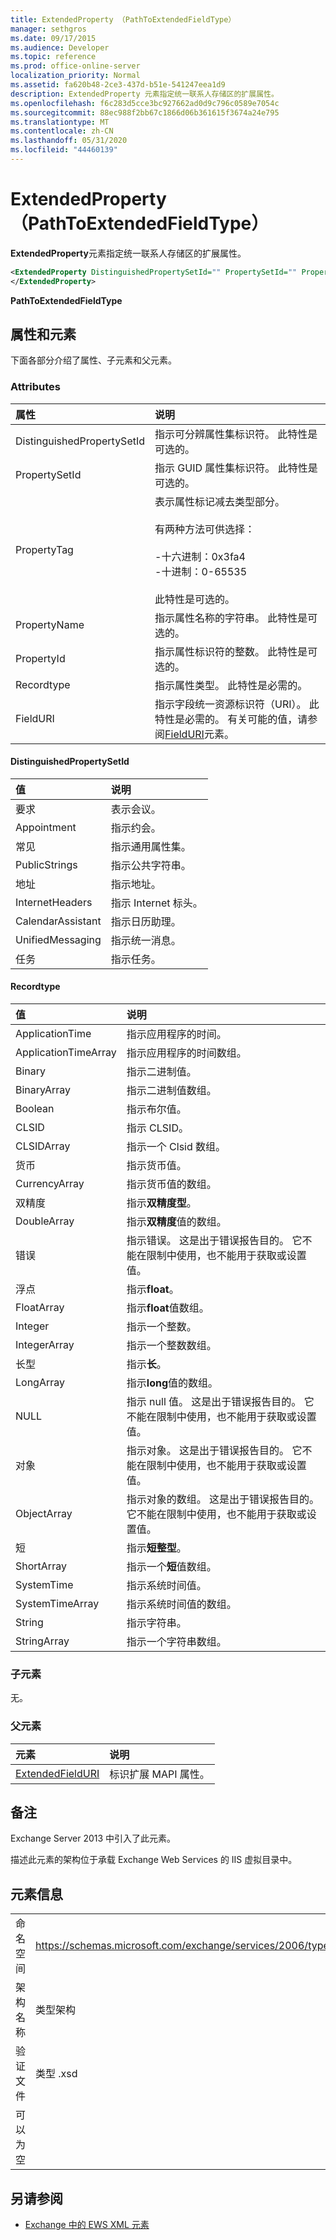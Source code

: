 ```yaml
---
title: ExtendedProperty （PathToExtendedFieldType）
manager: sethgros
ms.date: 09/17/2015
ms.audience: Developer
ms.topic: reference
ms.prod: office-online-server
localization_priority: Normal
ms.assetid: fa620b48-2ce3-437d-b51e-541247eea1d9
description: ExtendedProperty 元素指定统一联系人存储区的扩展属性。
ms.openlocfilehash: f6c283d5cce3bc927662ad0d9c796c0589e7054c
ms.sourcegitcommit: 88ec988f2bb67c1866d06b361615f3674a24e795
ms.translationtype: MT
ms.contentlocale: zh-CN
ms.lasthandoff: 05/31/2020
ms.locfileid: "44460139"
---
```

# <a name="extendedproperty-pathtoextendedfieldtype"></a>ExtendedProperty （PathToExtendedFieldType）

**ExtendedProperty**元素指定统一联系人存储区的扩展属性。 
  
```xml
<ExtendedProperty DistinguishedPropertySetId="" PropertySetId="" PropertyTag="" PropertyName="" PropertyId="" PropertyType="" FieldURI="">
</ExtendedProperty>
```

**PathToExtendedFieldType**

## <a name="attributes-and-elements"></a>属性和元素

下面各部分介绍了属性、子元素和父元素。
  
### <a name="attributes"></a>Attributes

|**属性**|**说明**|
|:-----|:-----|
|DistinguishedPropertySetId  <br/> |指示可分辨属性集标识符。 此特性是可选的。  <br/> |
|PropertySetId  <br/> |指示 GUID 属性集标识符。 此特性是可选的。  <br/> |
|PropertyTag  <br/> | 表示属性标记减去类型部分。<br/><br/>有两种方法可供选择：  <br/><br/>-十六进制：0x3fa4  <br/>-十进制：0-65535<br/><br/>  此特性是可选的。  <br/> |
|PropertyName  <br/> |指示属性名称的字符串。 此特性是可选的。  <br/> |
|PropertyId  <br/> |指示属性标识符的整数。 此特性是可选的。  <br/> |
|Recordtype  <br/> |指示属性类型。 此特性是必需的。  <br/> |
|FieldURI  <br/> |指示字段统一资源标识符（URI）。 此特性是必需的。 有关可能的值，请参阅[FieldURI](fielduri.md)元素。  <br/> |
   
#### <a name="distinguishedpropertysetid"></a>DistinguishedPropertySetId

|**值**|**说明**|
|:-----|:-----|
|要求  <br/> |表示会议。  <br/> |
|Appointment  <br/> |指示约会。  <br/> |
|常见  <br/> |指示通用属性集。  <br/> |
|PublicStrings  <br/> |指示公共字符串。  <br/> |
|地址  <br/> |指示地址。  <br/> |
|InternetHeaders  <br/> |指示 Internet 标头。  <br/> |
|CalendarAssistant  <br/> |指示日历助理。  <br/> |
|UnifiedMessaging  <br/> |指示统一消息。  <br/> |
|任务  <br/> |指示任务。  <br/> |
   
#### <a name="propertytype"></a>Recordtype

|**值**|**说明**|
|:-----|:-----|
|ApplicationTime  <br/> |指示应用程序的时间。  <br/> |
|ApplicationTimeArray  <br/> |指示应用程序的时间数组。  <br/> |
|Binary  <br/> |指示二进制值。  <br/> |
|BinaryArray  <br/> |指示二进制值数组。  <br/> |
|Boolean  <br/> |指示布尔值。  <br/> |
|CLSID  <br/> |指示 CLSID。  <br/> |
|CLSIDArray  <br/> |指示一个 Clsid 数组。  <br/> |
|货币  <br/> |指示货币值。  <br/> |
|CurrencyArray  <br/> |指示货币值的数组。  <br/> |
|双精度  <br/> |指示**双精度型**。  <br/> |
|DoubleArray  <br/> |指示**双精度**值的数组。  <br/> |
|错误  <br/> |指示错误。 这是出于错误报告目的。 它不能在限制中使用，也不能用于获取或设置值。  <br/> |
|浮点  <br/> |指示**float**。  <br/> |
|FloatArray  <br/> |指示**float**值数组。  <br/> |
|Integer  <br/> |指示一个整数。  <br/> |
|IntegerArray  <br/> |指示一个整数数组。  <br/> |
|长型  <br/> |指示**长**。  <br/> |
|LongArray  <br/> |指示**long**值的数组。  <br/> |
|NULL  <br/> |指示 null 值。 这是出于错误报告目的。 它不能在限制中使用，也不能用于获取或设置值。  <br/> |
|对象  <br/> |指示对象。 这是出于错误报告目的。 它不能在限制中使用，也不能用于获取或设置值。  <br/> |
|ObjectArray  <br/> |指示对象的数组。 这是出于错误报告目的。 它不能在限制中使用，也不能用于获取或设置值。  <br/> |
|短  <br/> |指示**短整型**。  <br/> |
|ShortArray  <br/> |指示一个**短**值数组。  <br/> |
|SystemTime  <br/> |指示系统时间值。  <br/> |
|SystemTimeArray  <br/> |指示系统时间值的数组。  <br/> |
|String  <br/> |指示字符串。  <br/> |
|StringArray  <br/> |指示一个字符串数组。  <br/> |
   
### <a name="child-elements"></a>子元素

无。
  
### <a name="parent-elements"></a>父元素

|**元素**|**说明**|
|:-----|:-----|
|[ExtendedFieldURI](extendedfielduri.md) <br/> |标识扩展 MAPI 属性。  <br/> |
   
## <a name="remarks"></a>备注

Exchange Server 2013 中引入了此元素。
  
描述此元素的架构位于承载 Exchange Web Services 的 IIS 虚拟目录中。
  
## <a name="element-information"></a>元素信息

|||
|:-----|:-----|
|命名空间  <br/> |https://schemas.microsoft.com/exchange/services/2006/types  <br/> |
|架构名称  <br/> |类型架构  <br/> |
|验证文件  <br/> |类型 .xsd  <br/> |
|可以为空  <br/> ||
   
## <a name="see-also"></a>另请参阅

- [Exchange 中的 EWS XML 元素](ews-xml-elements-in-exchange.md)

